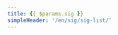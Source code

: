 ```yaml
---
title: {{ $params.sig }}
simpleHeader: '/en/sig/sig-list/'
---
```

<script setup lang="ts">
  import TheSigDetailParams from "~@/views/sig/sig-detail/TheSigDetail.vue"
</script>

<TheSigDetailParams />
